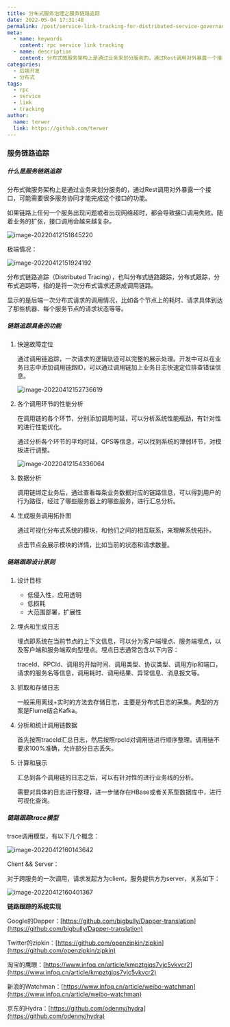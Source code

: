 ```yaml
---
title: 分布式服务治理之服务链路追踪
date: 2022-05-04 17:31:48
permalink: /post/service-link-tracking-for-distributed-service-governance.html
meta:
  - name: keywords
    content: rpc service link tracking
  - name: description
    content: 分布式微服务架构上是通过业务来划分服务的，通过Rest调用对外暴露一个接口，可能需要很多服务协同才能完成这个接口的功能。
categories:
  - 后端开发
  - 分布式
tags:
  - rpc
  - service
  - link
  - tracking
author: 
  name: terwer
  link: https://github.com/terwer
---
```

### 服务链路追踪

##### 什么是服务链路追踪

分布式微服务架构上是通过业务来划分服务的，通过Rest调用对外暴露一个接口，可能需要很多服务协同才能完成这个接口的功能。

如果链路上任何一个服务出现问题或者出现网络超时，都会导致接口调用失败。随着业务的扩张，接口调用会越来越复杂。

![image-20220412151845220](https://cdn.jsdelivr.net/gh/terwer/upload/img/image-20220412151845220.png)

极端情况：

![image-20220412151924192](https://cdn.jsdelivr.net/gh/terwer/upload/img/image-20220412151924192.png)

分布式链路追踪（Distributed Tracing），也叫分布式链路跟踪，分布式跟踪，分布式追踪等，指的是将一次分布式请求还原成调用链路。

显示的是后端一次分布式请求的调用情况，比如各个节点上的耗时、请求具体到达了那些机器、每个服务节点的请求状态等等。

##### 链路追踪具备的功能

1. 快速故障定位

   通过调用链追踪，一次请求的逻辑轨迹可以完整的展示处理。开发中可以在业务日志中添加调用链路ID，可以通过调用链加上业务日志快速定位排查错误信息。

   ![image-20220412152736619](https://cdn.jsdelivr.net/gh/terwer/upload/img/image-20220412152736619.png)

2. 各个调用环节的性能分析

   在调用链的各个环节，分别添加调用时延，可以分析系统性能瓶劲，有针对性的进行性能优化。

   通过分析各个环节的平均时延，QPS等信息，可以找到系统的薄弱环节，对模板进行调整。

   ![image-20220412154336064](https://cdn.jsdelivr.net/gh/terwer/upload/img/image-20220412154336064.png)

3. 数据分析

   调用链绑定业务后，通过查看每条业务数据对应的链路信息，可以得到用户的行为路径，经过了哪些服务器上的哪些服务，进行汇总分析。

4. 生成服务调用拓扑图

   通过可视化分布式系统的模块，和他们之间的相互联系，来理解系统拓扑。

   点击节点会展示模块的详情，比如当前的状态和请求数量。

##### 链路跟踪设计原则

1. 设计目标

   - 低侵入性，应用透明
   - 低损耗
   - 大范围部署，扩展性

2. 埋点和生成日志

   埋点即系统在当前节点的上下文信息，可以分为客户端埋点、服务端埋点，以及客户端和服务端双向型埋点。埋点日志通常包含以下内容：

   traceId、RPCId、调用的开始时间、调用类型、协议类型、调用方ip和端口，请求的服务名等信息，调用耗时、调用结果、异常信息、消息报文等。

3. 抓取和存储日志

   一般采用离线+实时的方法去存储日志，主要是分布式日志的采集。典型的方案是Flume结合Kafka。

4. 分析和统计调用链数据

   首先按照traceId汇总日志，然后按照rpcId对调用链进行顺序整理。调用链不要求100%准确，允许部分日志丢失。

5. 计算和展示

   汇总到各个调用链的日志之后，可以有针对性的进行业务线的分析。

   需要对具体的日志进行整理，进一步储存在HBase或者关系型数据库中，进行可视化查询。

##### 链路跟踪trace模型

trace调用模型，有以下几个概念：

![image-20220412160143642](https://cdn.jsdelivr.net/gh/terwer/upload/img/image-20220412160143642.png)

Client && Server：

对于跨服务的一次调用，请求发起方为client，服务提供方为server，关系如下：

![image-20220412160401367](https://cdn.jsdelivr.net/gh/terwer/upload/img/image-20220412160401367.png)

**链路跟踪的系统实现**

Google的Dapper：[https://github.com/bigbully/Dapper-translation](https://github.com/bigbully/Dapper-translation)

Twitter的zipkin：[https://github.com/openzipkin/zipkin](https://github.com/openzipkin/zipkin)

淘宝的鹰眼：[https://www.infoq.cn/article/kmpztgjqs7vjc5vkvcr2](https://www.infoq.cn/article/kmpztgjqs7vjc5vkvcr2)

新浪的Watchman：[https://www.infoq.cn/article/weibo-watchman](https://www.infoq.cn/article/weibo-watchman)

京东的Hydra：[https://github.com/odenny/hydra](https://github.com/odenny/hydra)
